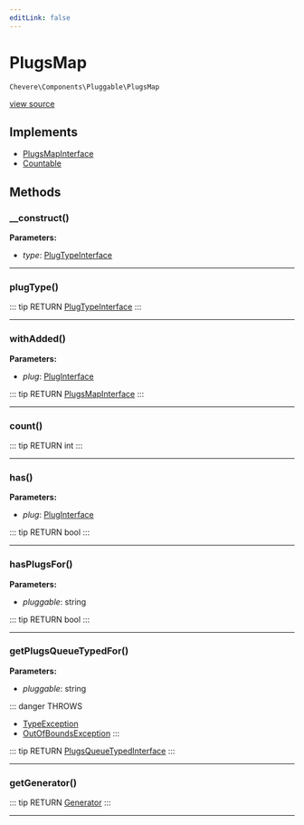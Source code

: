 ```yaml
---
editLink: false
---
```


# PlugsMap

`Chevere\Components\Pluggable\PlugsMap`

[view source](https://github.com/chevere/chevere/blob/master/src/Chevere/Components/Pluggable/PlugsMap.php)

## Implements

- [PlugsMapInterface](../../Interfaces/Pluggable/PlugsMapInterface.md)
- [Countable](https://www.php.net/manual/class.countable)

## Methods

### __construct()

**Parameters:**

- *type*: [PlugTypeInterface](../../Interfaces/Pluggable/PlugTypeInterface.md)

---

### plugType()

::: tip RETURN
[PlugTypeInterface](../../Interfaces/Pluggable/PlugTypeInterface.md)
:::

---

### withAdded()

**Parameters:**

- *plug*: [PlugInterface](../../Interfaces/Pluggable/PlugInterface.md)

::: tip RETURN
[PlugsMapInterface](../../Interfaces/Pluggable/PlugsMapInterface.md)
:::

---

### count()

::: tip RETURN
int
:::

---

### has()

**Parameters:**

- *plug*: [PlugInterface](../../Interfaces/Pluggable/PlugInterface.md)

::: tip RETURN
bool
:::

---

### hasPlugsFor()

**Parameters:**

- *pluggable*: string

::: tip RETURN
bool
:::

---

### getPlugsQueueTypedFor()

**Parameters:**

- *pluggable*: string

::: danger THROWS
- [TypeException](../../Exceptions/Core/TypeException.md) 
- [OutOfBoundsException](../../Exceptions/Core/OutOfBoundsException.md) 
:::

::: tip RETURN
[PlugsQueueTypedInterface](../../Interfaces/Pluggable/PlugsQueueTypedInterface.md)
:::

---

### getGenerator()

::: tip RETURN
[Generator](https://www.php.net/manual/class.generator)
:::

---
